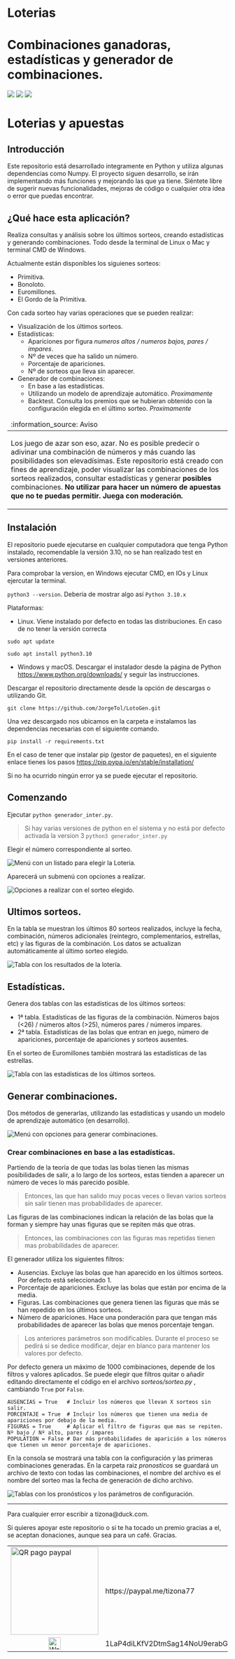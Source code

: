 
# Loterias
Combinaciones ganadoras, estadísticas y generador de combinaciones.
=======
<p align="left">
   <img src="https://img.shields.io/badge/STATUS-EN%20DESAROLLO-green?style=plastic&logo=appveyor">
   <img src="https://img.shields.io/badge/PYTHON-3.10-blue?style=plastic&logo=appveyor">
   <img src="https://img.shields.io/badge/Platform-win | ios | linux-grey?style=plastic&logo=appveyor">
</p>

# Loterias y apuestas

## Introducción
Este repositorio está desarrollado integramente en Python y utiliza algunas dependencias como Numpy. El proyecto siguen desarrollo, se irán implementando más funciones y mejorando las que ya tiene.
Siéntete libre de sugerir nuevas funcionalidades, mejoras de código o cualquier otra idea o error que puedas encontrar.

## ¿Qué hace esta aplicación?
Realiza consultas y análisis sobre los últimos sorteos, creando estadísticas y generando combinaciones. Todo desde la terminal de Linux o Mac y terminal CMD de Windows.

Actualmente están disponibles los siguienes sorteos:
- Primitiva.
- Bonoloto.
- Euromillones.
- El Gordo de la Primitiva.

Con cada sorteo hay varias operaciones que se pueden realizar:
- Visualización de los últimos sorteos.
- Estadísticas:
    * Apariciones por figura *numeros altos / numeros bajos, pares / impares*.
    * Nº de veces que ha salido un número.
    * Porcentaje de apariciones.
    * Nº de sorteos que lleva sin aparecer.
- Generador de combinaciones:
    * En base a las estadísticas.
    * Utilizando un modelo de aprendizaje automático. *Proximamente*
    * Backtest. Consulta los premios que se hubieran obtenido con la configuración elegida en el último sorteo. *Proximamente*

<table>
  <thead>
    <tr>
      <td align="left">
        :information_source: Aviso
      </td>
    </tr>
  </thead>

  <tbody>
    <tr>
      <td>
        <p>Los juego de azar son eso, azar. No es posible predecir o adivinar una combinación de números y más cuando las posibilidades son elevadísimas.
        Este repositorio está creado con fines de aprendizaje, poder visualizar las combinaciones de los sorteos realizados, consultar estadísticas y generar <b>posibles</b> combinaciones. <b>No utilizar para hacer un número de apuestas que no te puedas permitir. Juega con moderación.</b>
    </tr>
  </tbody>
</table>

## Instalación
El repositorio puede ejecutarse en cualquier computadora que tenga Python instalado, recomendable la versión 3.10, no se han realizado test en versiones anteriores.

Para comprobar la version, en Windows ejecutar CMD, en IOs y Linux ejercutar la terminal.

```python3 --version```. Debería de mostrar algo así ```Python 3.10.x```

Plataformas:
- Linux. Viene instalado por defecto en todas las distribuciones. En caso de no tener la versión correcta

```sudo apt update```

```sudo apt install python3.10```

- Windows y macOS. Descargar el instalador desde la página de Python https://www.python.org/downloads/ y seguir las instrucciones.

Descargar el repositorio directamente desde la opción de descargas o utilizando Git.

```git clone https://github.com/JorgeTol/LotoGen.git```

Una vez descargado nos ubicamos en la carpeta e instalamos las dependencias necesarias con el siguiente comando.

```pip install -r requirements.txt```

En el caso de tener que instalar pip (gestor de paquetes), en el siguiente enlace tienes los pasos https://pip.pypa.io/en/stable/installation/

Si no ha ocurrido ningún error ya se puede ejecutar el repositorio.

## Comenzando

Ejecutar ```python generador_inter.py```.
> Si hay varias versiones de python en el sistema y no está por defecto activada la version 3 ```python3 generador_inter.py```

Elegir el número correspondiente al sorteo. 

<img alt="Menú con un listado para elegir la Loteria." src="https://github.com/JorgeTol/LotoGen/blob/develop/img/Select_loterias.png">

Aparecerá un submenú con opciones a realizar.

<img alt="Opciones a realizar con el sorteo elegido." src="https://github.com/JorgeTol/LotoGen/blob/develop/img/Select_options.png">

## Ultimos sorteos.

En la tabla se muestran los últimos 80 sorteos realizados, incluye la fecha, combinación, números adicionales (reintegro, complementarios, estrellas, etc) y las figuras de la combinación. Los datos se actualizan automáticamente al último sorteo elegido.

<img alt="Tabla con los resultados de la lotería." src="https://github.com/JorgeTol/LotoGen/blob/develop/img/Ejemplo_tabla_sorteos.png">

## Estadísticas.

Genera dos tablas con las estadísticas de los últimos sorteos:

- 1ª tabla. Estadísticas de las figuras de la combinación. Números bajos (<26) / números altos (>25), números pares / números impares.
- 2ª tabla. Estadísticas de las bolas que entran en juego, número de apariciones, porcentaje de apariciones y sorteos ausentes.

En el sorteo de Euromillones también mostrará las estadísticas de las estrellas.

<img alt="Tabla con las estadísticas de los últimos sorteos." src="https://github.com/JorgeTol/LotoGen/blob/develop/img/Ejemplo_tabla_estadisticas.png">

## Generar combinaciones.

Dos métodos de generarlas, utilizando las estadísticas y usando un modelo de aprendizaje automático (en desarrollo).

<img alt="Menú con opciones para generar combinaciones." src="https://github.com/JorgeTol/LotoGen/blob/develop/img/Select_option_pronosticos.png">

### Crear combinaciones en base a las estadísticas.

Partiendo de la teoría de que todas las bolas tienen las mismas posibilidades de salir, a lo largo de los sorteos, estas tienden a aparecer un número de veces lo más parecido posible. 

> Entonces, las que han salido muy pocas veces o llevan varios sorteos sin salir tienen mas probabilidades de aparecer.

Las figuras de las combinaciones indican la relación de las bolas que la forman y siempre hay unas figuras que se repiten más que otras.

> Entonces, las combinaciones con las figuras mas repetidas tienen mas probabilidades de aparecer.

El generador utiliza los siguientes filtros:
 - Ausencias. Excluye las bolas que han aparecido en los últimos sorteos. Por defecto está seleccionado 1. 
 - Porcentaje de apariciones. Excluye las bolas que están por encima de la media.
 - Figuras. Las combinaciones que genera tienen las figuras que más se han repedido en los últimos sorteos.
 - Número de apariciones. Hace una ponderación para que tengan más probabilidades de aparecer las bolas que menos porcentaje tengan.  
 
 > Los anteriores parámetros son modificables. Durante el proceso se pedirá si se dedice modificar, dejar en blanco para mantener los valores por defecto. 

 
 Por defecto genera un máximo de 1000 combinaciones, depende de los filtros y valores aplicados. Se puede elegir que filtros quitar o añadir editando directamente el código en el archivo *sorteos/sorteo.py* , cambiando ```True``` por ```False```.
 
 ``` 
AUSENCIAS = True   # Incluir los números que llevan X sorteos sin salir.
PORCENTAJE = True  # Incluir los números que tienen una media de apariciones por debajo de la media.
FIGURAS = True     # Aplicar el filtro de figuras que mas se repiten. Nº bajo / Nº alto, pares / impares
POPULATION = False # Dar más probabilidades de aparición a los números que tienen un menor porcentaje de apariciones.
 ```
 
 En la consola se mostrará una tabla con la configuración y las primeras combinaciones generadas. En la carpeta raiz *pronosticos* se guardará un archivo de texto con todas las combinaciones, el nombre del archivo es el nombre del sorteo mas la fecha de generación de dicho archivo.

<img alt="Tablas con los pronósticos y los parámetros de configuración." src="https://github.com/JorgeTol/LotoGen/blob/develop/img/Ejemplo_tabla_pronosticos.png">

<hr \>
Para cualquier error escribir a tizona@duck.com.


Si quieres apoyar este repositorio o si te ha tocado un premio gracias a el, se aceptan donaciones, aunque sea para un café. Gracias.

<table>
   <tr>
      <td><img src="https://github.com/JorgeTol/LotoGen/blob/develop/img/qrcode.png" weigh="200px" height="200px" alt="QR pago paypal">
      </td>
      <td>https://paypal.me/tizona77
      </td>
   </tr>
   <tr>
      <td align="center"><img src="https://github.com/FortAwesome/Font-Awesome/blob/6.x/svgs/brands/btc.svg" weigh="28px" height="28px" border="0" alt="Wallet Bitcoin">
      </td>
      <td>1LaP4diLKfV2DtmSag14NoU9erabGuamQz</a>
      </td>
    
   </tr>
</table>

    

